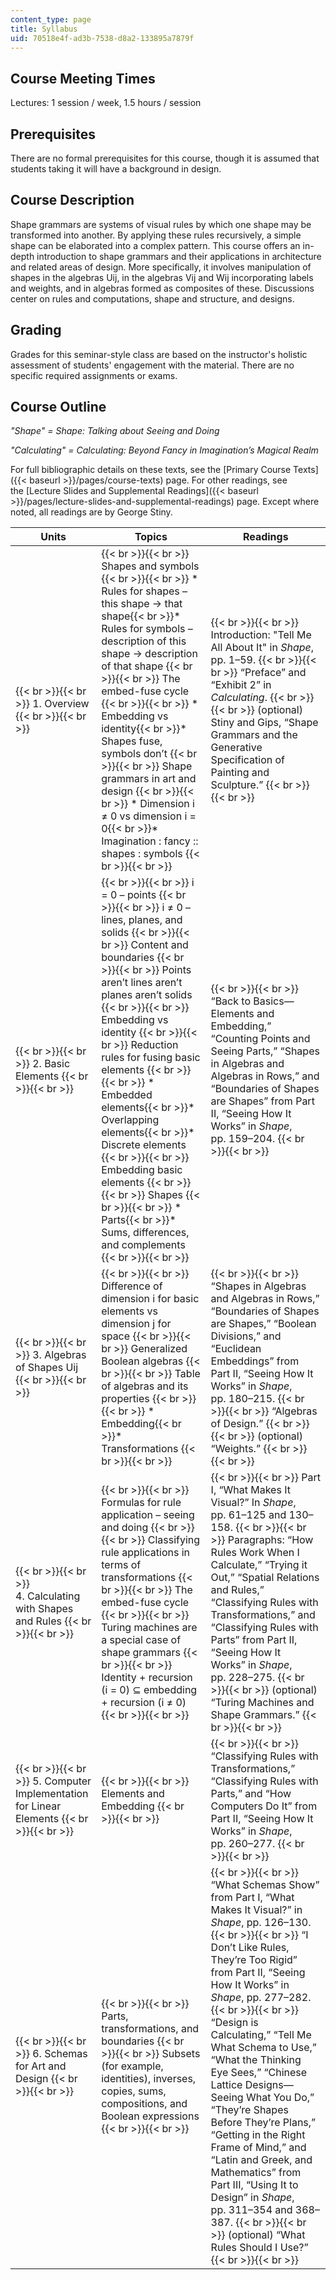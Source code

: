 ```yaml
---
content_type: page
title: Syllabus
uid: 70518e4f-ad3b-7538-d8a2-133895a7879f
---
```


Course Meeting Times
--------------------

Lectures: 1 session / week, 1.5 hours / session

Prerequisites
-------------

There are no formal prerequisites for this course, though it is assumed that students taking it will have a background in design.

Course Description
------------------

Shape grammars are systems of visual rules by which one shape may be transformed into another. By applying these rules recursively, a simple shape can be elaborated into a complex pattern. This course offers an in-depth introduction to shape grammars and their applications in architecture and related areas of design. More specifically, it involves manipulation of shapes in the algebras Uij, in the algebras Vij and Wij incorporating labels and weights, and in algebras formed as composites of these. Discussions center on rules and computations, shape and structure, and designs.

Grading
-------

Grades for this seminar-style class are based on the instructor's holistic assessment of students' engagement with the material. There are no specific required assignments or exams. 

Course Outline
--------------

_"Shape" = Shape: Talking about Seeing and Doing_

_"Calculating" = Calculating: Beyond Fancy in Imagination’s Magical Realm_

For full bibliographic details on these texts, see the [Primary Course Texts]({{< baseurl >}}/pages/course-texts) page. For other readings, see the [Lecture Slides and Supplemental Readings]({{< baseurl >}}/pages/lecture-slides-and-supplemental-readings) page. Except where noted, all readings are by George Stiny.

| Units | Topics | Readings |
| --- | --- | --- |
|  {{< br >}}{{< br >}} 1\. Overview {{< br >}}{{< br >}}  |  {{< br >}}{{< br >}} Shapes and symbols {{< br >}}{{< br >}} *   Rules for shapes – this shape → that shape{{< br >}}*   Rules for symbols – description of this shape → description of that shape {{< br >}}{{< br >}} The embed-fuse cycle {{< br >}}{{< br >}} *   Embedding vs identity{{< br >}}*   Shapes fuse, symbols don’t {{< br >}}{{< br >}} Shape grammars in art and design {{< br >}}{{< br >}} *   Dimension i ≠ 0 vs dimension i = 0{{< br >}}*   Imagination : fancy :: shapes : symbols {{< br >}}{{< br >}}  |  {{< br >}}{{< br >}} Introduction: "Tell Me All About It" in _Shape_, pp. 1–59. {{< br >}}{{< br >}} “Preface” and “Exhibit 2” in _Calculating_. {{< br >}}{{< br >}} (optional) Stiny and Gips, “Shape Grammars and the Generative Specification of Painting and Sculpture.” {{< br >}}{{< br >}}  |
|  {{< br >}}{{< br >}} 2\. Basic Elements {{< br >}}{{< br >}}  |  {{< br >}}{{< br >}} i = 0 – points {{< br >}}{{< br >}} i ≠ 0 – lines, planes, and solids {{< br >}}{{< br >}} Content and boundaries {{< br >}}{{< br >}} Points aren’t lines aren’t planes aren’t solids {{< br >}}{{< br >}} Embedding vs identity {{< br >}}{{< br >}} Reduction rules for fusing basic elements {{< br >}}{{< br >}} *   Embedded elements{{< br >}}*   Overlapping elements{{< br >}}*   Discrete elements {{< br >}}{{< br >}} Embedding basic elements {{< br >}}{{< br >}} Shapes {{< br >}}{{< br >}} *   Parts{{< br >}}*   Sums, differences, and complements {{< br >}}{{< br >}}  |  {{< br >}}{{< br >}} “Back to Basics—Elements and Embedding,” “Counting Points and Seeing Parts,” “Shapes in Algebras and Algebras in Rows,” and “Boundaries of Shapes are Shapes” from Part II, “Seeing How It Works” in _Shape_, pp. 159–204. {{< br >}}{{< br >}}  |
|  {{< br >}}{{< br >}} 3. Algebras of Shapes Uij {{< br >}}{{< br >}}  |  {{< br >}}{{< br >}} Difference of dimension i for basic elements vs dimension j for space {{< br >}}{{< br >}} Generalized Boolean algebras {{< br >}}{{< br >}} Table of algebras and its properties {{< br >}}{{< br >}} *   Embedding{{< br >}}*   Transformations {{< br >}}{{< br >}}  |  {{< br >}}{{< br >}} “Shapes in Algebras and Algebras in Rows,” “Boundaries of Shapes are Shapes,” “Boolean Divisions,” and “Euclidean Embeddings” from Part II, “Seeing How It Works” in _Shape_, pp. 180–215. {{< br >}}{{< br >}} “Algebras of Design.” {{< br >}}{{< br >}} (optional) “Weights.” {{< br >}}{{< br >}}  |
|  {{< br >}}{{< br >}} 4. Calculating with Shapes and Rules {{< br >}}{{< br >}}  |  {{< br >}}{{< br >}} Formulas for rule application – seeing and doing {{< br >}}{{< br >}} Classifying rule applications in terms of transformations {{< br >}}{{< br >}} The embed-fuse cycle {{< br >}}{{< br >}} Turing machines are a special case of shape grammars {{< br >}}{{< br >}} Identity + recursion (i = 0) ⊆ embedding + recursion (i ≠ 0) {{< br >}}{{< br >}}  |  {{< br >}}{{< br >}} Part I, “What Makes It Visual?” In _Shape_, pp. 61–125 and 130–158. {{< br >}}{{< br >}} Paragraphs: “How Rules Work When I Calculate,” “Trying it Out,” “Spatial Relations and Rules,” “Classifying Rules with Transformations,” and “Classifying Rules with Parts” from Part II, “Seeing How It Works” in _Shape_, pp. 228–275. {{< br >}}{{< br >}} (optional) “Turing Machines and Shape Grammars.” {{< br >}}{{< br >}}  |
|  {{< br >}}{{< br >}} 5. Computer Implementation for Linear Elements {{< br >}}{{< br >}}  |  {{< br >}}{{< br >}} Elements and Embedding {{< br >}}{{< br >}}  |  {{< br >}}{{< br >}} “Classifying Rules with Transformations,” “Classifying Rules with Parts,” and “How Computers Do It” from Part II, “Seeing How It Works” in _Shape_, pp. 260–277. {{< br >}}{{< br >}}  |
|  {{< br >}}{{< br >}} 6. Schemas for Art and Design {{< br >}}{{< br >}}  |  {{< br >}}{{< br >}} Parts, transformations, and boundaries {{< br >}}{{< br >}} Subsets (for example, identities), inverses, copies, sums, compositions, and Boolean expressions {{< br >}}{{< br >}}  |  {{< br >}}{{< br >}} “What Schemas Show” from Part I, “What Makes It Visual?” in _Shape_, pp. 126–130. {{< br >}}{{< br >}} “I Don’t Like Rules, They’re Too Rigid” from Part II, “Seeing How It Works” in _Shape_, pp. 277–282. {{< br >}}{{< br >}} “Design is Calculating,” “Tell Me What Schema to Use,” “What the Thinking Eye Sees,” “Chinese Lattice Designs—Seeing What You Do,” “They’re Shapes Before They’re Plans,” “Getting in the Right Frame of Mind,” and “Latin and Greek, and Mathematics” from Part III, “Using It to Design” in _Shape_, pp. 311–354 and 368–387. {{< br >}}{{< br >}} (optional) “What Rules Should I Use?” {{< br >}}{{< br >}}